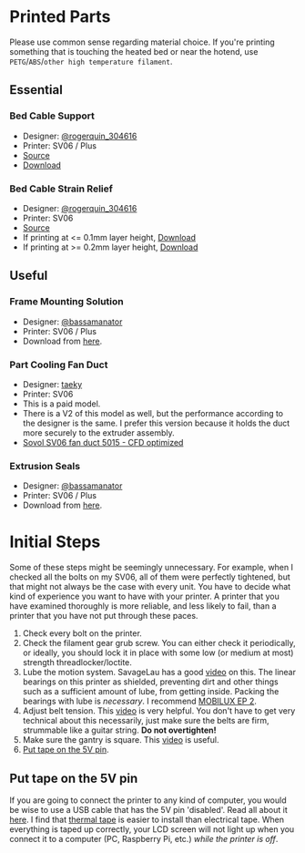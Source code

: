 # Printed Parts

Please use common sense regarding material choice. If you're printing something that is touching the heated bed or near the hotend, use `PETG`/`ABS`/`other high temperature filament`.

## Essential

### Bed Cable Support

- Designer: [@rogerquin_304616](https://www.printables.com/@rogerquin_304616)
- Printer: SV06 / Plus
- [Source](https://www.printables.com/model/409689-heatbed-cable-support-for-sovol-sv06-3d-printer)
- [Download](SV06-heatbed-cable-support-V2.stl)

### Bed Cable Strain Relief

- Designer: [@rogerquin_304616](https://www.printables.com/@rogerquin_304616)
- Printer: SV06
- [Source](https://www.printables.com/model/409660-cable-strain-relief-for-sovol-sv06-3d-printer)
- If printing at <= 0.1mm layer height, [Download](./cable-strain-relief/SV06_heat_bed_cable_clamp_V1a.stl)
- If printing at >= 0.2mm layer height, [Download](./cable-strain-relief/SV06_heat_bed_cable_clamp_V1.stl)

## Useful

### Frame Mounting Solution

- Designer: [@bassamanator](https://www.printables.com/@bassamanator)
- Printer: SV06 / Plus
- Download from [here](https://www.printables.com/model/431736-sovol-sv06plus-frame-mounting-solution-2040-extrus).

### Part Cooling Fan Duct

- Designer: [taeky](https://cults3d.com/en/users/taeky/3d-models)
- Printer: SV06
- This is a paid model.
- There is a V2 of this model as well, but the performance according to the designer is the same. I prefer this version because it holds the duct more securely to the extruder assembly.
- [Sovol SV06 fan duct 5015 - CFD optimized](https://cults3d.com/:1021376)

### Extrusion Seals

- Designer: [@bassamanator](https://www.printables.com/@bassamanator)
- Printer: SV06 / Plus
- Download from [here](https://www.printables.com/model/385359-sovol-sv06plus-extrusion-seal).

# Initial Steps

Some of these steps might be seemingly unnecessary. For example, when I checked all the bolts on my SV06, all of them were perfectly tightened, but that might not always be the case with every unit. You have to decide what kind of experience you want to have with your printer. A printer that you have examined thoroughly is more reliable, and less likely to fail, than a printer that you have not put through these paces.

1. Check every bolt on the printer.
2. Check the filament gear grub screw. You can either check it periodically, or ideally, you should lock it in place with some low (or medium at most) strength threadlocker/loctite.
3. Lube the motion system. SavageLau has a good [video](https://youtu.be/lUvaA4fJWH0?) on this. The linear bearings on this printer as shielded, preventing dirt and other things such as a sufficient amount of lube, from getting inside. Packing the bearings with lube is _necessary_. I recommend [MOBILUX EP 2](https://www.grainger.ca/en/product/GREASE%2CMOBILUX-EP-2%2CGR390/p/ESO122132?analytics=orderHistory).
4. Adjust belt tension. This [video](https://user-images.githubusercontent.com/54855101/163674612-930d737d-0ab3-4056-a2b9-def2939db61f.mp4) is very helpful. You don't have to get very technical about this necessarily, just make sure the belts are firm, strummable like a guitar string. **Do not overtighten!**
5. Make sure the gantry is square. This [video](https://youtu.be/N5qbWdmn0VM) is useful.
6. [Put tape on the 5V pin](./README.md#put-tape-on-the-5v-pin).

## Put tape on the 5V pin

If you are going to connect the printer to any kind of computer, you would be wise to use a USB cable that has the 5V pin 'disabled'. Read all about it [here](https://community.octoprint.org/t/put-tape-on-the-5v-pin-why-and-how/13574). I find that [thermal tape](https://s.click.aliexpress.com/e/_DEqaSAr) is easier to install than electrical tape. When everything is taped up correctly, your LCD screen will not light up when you connect it to a computer (PC, Raspberry Pi, etc.) _while the printer is off_.

<!-- $\small{\textcolor{darkturquoise}{\text{YOU ARE HERE}}}$ -->
